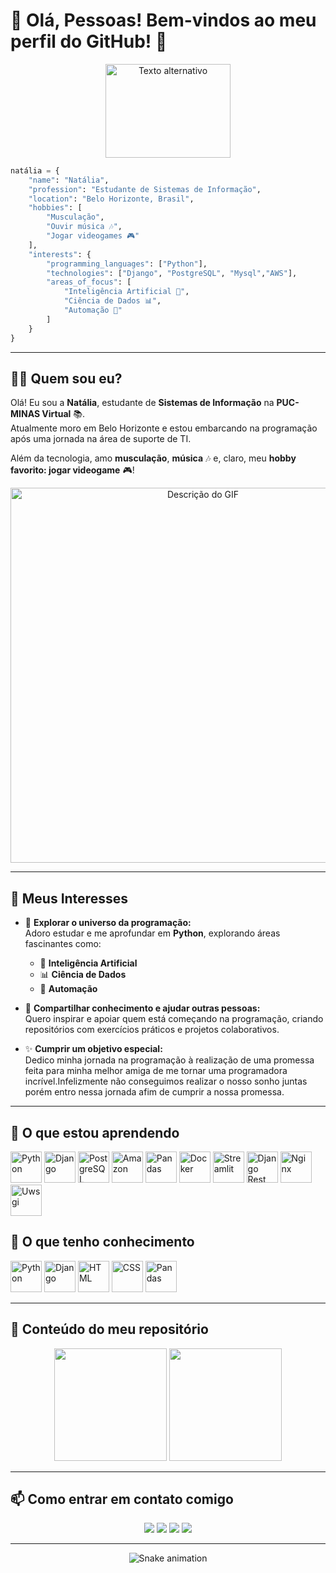 # 🎉 Olá, Pessoas! Bem-vindos ao meu perfil do GitHub! 👋  
<p align="center">  
  <img src="https://github.com/user-attachments/assets/4309dbec-86cc-486c-866d-9320536a17a7" alt="Texto alternativo" width="200" height="150"/>  
</p>

```python
natália = {
    "name": "Natália",
    "profession": "Estudante de Sistemas de Informação",
    "location": "Belo Horizonte, Brasil",
    "hobbies": [
        "Musculação",
        "Ouvir música 🎶",
        "Jogar videogames 🎮"
    ],
    "interests": {
        "programming_languages": ["Python"],
        "technologies": ["Django", "PostgreSQL", "Mysql","AWS"],
        "areas_of_focus": [
            "Inteligência Artificial 🤖",
            "Ciência de Dados 📊",
            "Automação 🔧"
        ]
    }
}

````


---

## 👩‍💻 Quem sou eu?  
Olá! Eu sou a **Natália**, estudante de **Sistemas de Informação** na **PUC-MINAS Virtual** 📚.  
Atualmente moro em Belo Horizonte e estou embarcando na programação após uma jornada na área de suporte de TI.  

Além da tecnologia, amo **musculação**, **música** 🎶 e, claro, meu **hobby favorito: jogar videogame** 🎮!  

<p align="center">
  <img src="https://github.com/nkf-kiefer/nkf-kiefer/blob/main/testegif.gif?raw=true" alt="Descrição do GIF" width="600">
</p>


---


## 🌟 **Meus Interesses**  

- 🌱 **Explorar o universo da programação:**  
  Adoro estudar e me aprofundar em **Python**, explorando áreas fascinantes como:  
  - 🧠 **Inteligência Artificial** 
  - 📊 **Ciência de Dados**
  - 🤖 **Automação**

- 🤝 **Compartilhar conhecimento e ajudar outras pessoas:**  
  Quero inspirar e apoiar quem está começando na programação, criando repositórios com exercícios práticos e projetos colaborativos.

- ✨ **Cumprir um objetivo especial:**  
  Dedico minha jornada na programação à realização de uma promessa feita para minha melhor amiga de me tornar uma programadora incrível.Infelizmente não conseguimos realizar o nosso sonho juntas porém entro nessa jornada afim de cumprir a nossa promessa.  

---



## 🚀 O que estou aprendendo  
<p>  
  <img src="https://cdn.jsdelivr.net/gh/devicons/devicon/icons/python/python-original.svg" width="50" height="50" alt="Python"/>  
  <img src="https://cdn.jsdelivr.net/gh/devicons/devicon/icons/django/django-plain.svg" width="50" height="50" alt="Django"/>  
  <img src="https://cdn.jsdelivr.net/gh/devicons/devicon/icons/postgresql/postgresql-original.svg" width="50" height="50" alt="PostgreSQL"/>  
  <img src="https://cdn.jsdelivr.net/gh/devicons/devicon/icons/amazonwebservices/amazonwebservices-original-wordmark.svg" width="50" height="50" alt="Amazon"/>
  <img src="https://cdn.jsdelivr.net/gh/devicons/devicon/icons/pandas/pandas-original-wordmark.svg" width="50" height="50" alt="Pandas"/>
  <img src="https://cdn.jsdelivr.net/gh/devicons/devicon/icons/docker/docker-original-wordmark.svg" width="50" height="50" alt="Docker"/>
  <img src="https://cdn.jsdelivr.net/gh/devicons/devicon/icons/streamlit/streamlit-original-wordmark.svg" width="50" height="50" alt="Streamlit"/>
  <img src="https://cdn.jsdelivr.net/gh/devicons/devicon/icons/djangorest/djangorest-line-wordmark.svg" width="50" height="50" alt="Django Rest"/>
  <img src="https://github.com/devicons/devicon/blob/v2.16.0/icons/nginx/nginx-original.svg" width="50" height="50" alt="Nginx"/>
  <img src="https://github.com/devicons/devicon/blob/v2.16.0/icons/uwsgi/uwsgi-original.svg" width="50" height="50" alt="Uwsgi"/>



  
</p>  


## 🧠 O que tenho conhecimento  
<p>  
  <img src="https://cdn.jsdelivr.net/gh/devicons/devicon/icons/python/python-original.svg" width="50" height="50" alt="Python"/>  
  <img src="https://cdn.jsdelivr.net/gh/devicons/devicon/icons/django/django-plain.svg" width="50" height="50" alt="Django"/>  
  <img src="https://cdn.jsdelivr.net/gh/devicons/devicon/icons/html5/html5-original-wordmark.svg" width="50" height="50" alt="HTML"/>  
  <img src="https://cdn.jsdelivr.net/gh/devicons/devicon/icons/css3/css3-plain.svg" width="50" height="50" alt="CSS"/>
  <img src="https://cdn.jsdelivr.net/gh/devicons/devicon/icons/pandas/pandas-original-wordmark.svg" width="50" height="50" alt="Pandas"/>


  
</p>  

---

## 📂 Conteúdo do meu repositório  
<div align="center">  
  <img height="180em" src="https://github-readme-stats.vercel.app/api/top-langs/?username=nkf-kiefer&layout=compact&langs_count=7&theme=dracula"/>  
  <img height="180em" src="https://github-readme-stats.vercel.app/api?username=nkf-kiefer&show_icons=true&theme=dracula&include_all_commits=true&count_private=true"/>  
</div>  

---

## 📫 Como entrar em contato comigo  
<div align="center">  
  <a href="https://instagram.com/natalia_kieferf" target="_blank"><img src="https://img.shields.io/badge/-Instagram-%23E4405F?style=for-the-badge&logo=instagram&logoColor=white" target="_blank"></a>  
  <a href="https://www.twitch.tv/natalia_kf" target="_blank"><img src="https://img.shields.io/badge/Twitch-9146FF?style=for-the-badge&logo=twitch&logoColor=white" target="_blank"></a>  
  <a href="mailto:contato@nataliakiefer00@gmail.com"><img src="https://img.shields.io/badge/Gmail-D14836?style=for-the-badge&logo=gmail&logoColor=white" target="_blank"></a>  
  <a href="https://www.linkedin.com/in/natália-kiefer-0ab9a4286" target="_blank"><img src="https://img.shields.io/badge/-LinkedIn-%230077B5?style=for-the-badge&logo=linkedin&logoColor=white" target="_blank"></a>  
</div>  

---

<p align="center">  
  <img src="https://github.com/nkf-kiefer/nkf-kiefer/blob/output/github-contribution-grid-snake.svg" alt="Snake animation">  
</p>
